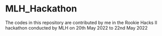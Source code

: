 # MLH_Hackathon
The codes in this repository are contributed by me in the Rookie Hacks II hackathon conducted by MLH on 20th May 2022 to 22nd May 2022
